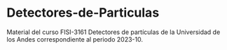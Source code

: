 # Detectores-de-Particulas
Material del curso FISI-3161 Detectores de partículas de la Universidad de los Andes correspondiente al periodo 2023-10.
